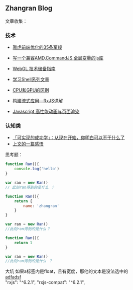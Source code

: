 ## Zhangran Blog

文章收集：

### 技术
* [雅虎前端优化的35条军规](http://www.cnblogs.com/xianyulaodi/p/5755079.html)

* [写一个兼容AMD,CommandJS,全局变量的js库](https://75team.com/post/%E8%AF%91%E7%A5%9E%E9%A9%AC%E6%98%AFamd-commonjs-umd.html)
* [WebGL 技术储备指南](http://taobaofed.org/blog/2015/12/21/webgl-handbook)
* [学习Shell系列文章](http://shuyi.me/2018/07/02/quick_start_of_shell/quick_start_of_shell_00_guide/)
* [CPU和GPU的区别](https://www.zhihu.com/question/19903344)
* [构建流式应用—RxJS详解](http://www.alloyteam.com/2016/12/learn-rxjs/)
* [Javascript 高性能动画与页面渲染](https://www.infoq.cn/article/javascript-high-performance-animation-and-page-rendering)


### 认知类

* [「可实现的成功学」：从现在开始，你明白可以不干什么了](http://daily.zhihu.com/story/2224051)
* [上文的一篇感悟](https://www.aboydfd.com/life/2017/05/31/whatCanWeGetFromWatchLive)


思考题：


``` javascript
function Ran(){
    console.log('hello')
}

var ran = new Ran()
// 此刻ran得到的是什么 ？

function Ran(){
    return {
        name: 'zhangran'
    }
}

var ran = new Ran()
//此刻ran得到的是什么？

function Ran(){
    return 1
}

var ran = new Ran()
//此刻ran得到的是什么 ？
```

大坑
<a href="#" style="float:left; width: 500px">adfadsf</a>
如果a标签内是float，且有宽度，那他的文本是没法选中的

 "rxjs": "^6.2.1",
    "rxjs-compat": "^6.2.1",

    
